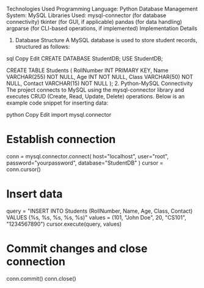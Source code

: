 Technologies Used
Programming Language: Python
Database Management System: MySQL
Libraries Used:
mysql-connector (for database connectivity)
tkinter (for GUI, if applicable)
pandas (for data handling)
argparse (for CLI-based operations, if implemented)
Implementation Details
1. Database Structure
A MySQL database is used to store student records, structured as follows:

sql
Copy
Edit
CREATE DATABASE StudentDB;
USE StudentDB;

CREATE TABLE Students (
    RollNumber INT PRIMARY KEY,
    Name VARCHAR(255) NOT NULL,
    Age INT NOT NULL,
    Class VARCHAR(50) NOT NULL,
    Contact VARCHAR(15) NOT NULL
);
2. Python-MySQL Connectivity
The project connects to MySQL using the mysql-connector library and executes CRUD (Create, Read, Update, Delete) operations. Below is an example code snippet for inserting data:

python
Copy
Edit
import mysql.connector

# Establish connection
conn = mysql.connector.connect(
    host="localhost",
    user="root",
    password="yourpassword",
    database="StudentDB"
)
cursor = conn.cursor()

# Insert data
query = "INSERT INTO Students (RollNumber, Name, Age, Class, Contact) VALUES (%s, %s, %s, %s, %s)"
values = (101, "John Doe", 20, "CS101", "1234567890")
cursor.execute(query, values)

# Commit changes and close connection
conn.commit()
conn.close()
